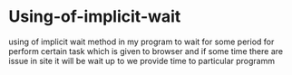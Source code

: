# Using-of-implicit-wait
using of implicit wait method in my program to wait for some period for perform certain task which is given to browser and if some time there are issue in site it will be wait up to we provide time to particular programm
